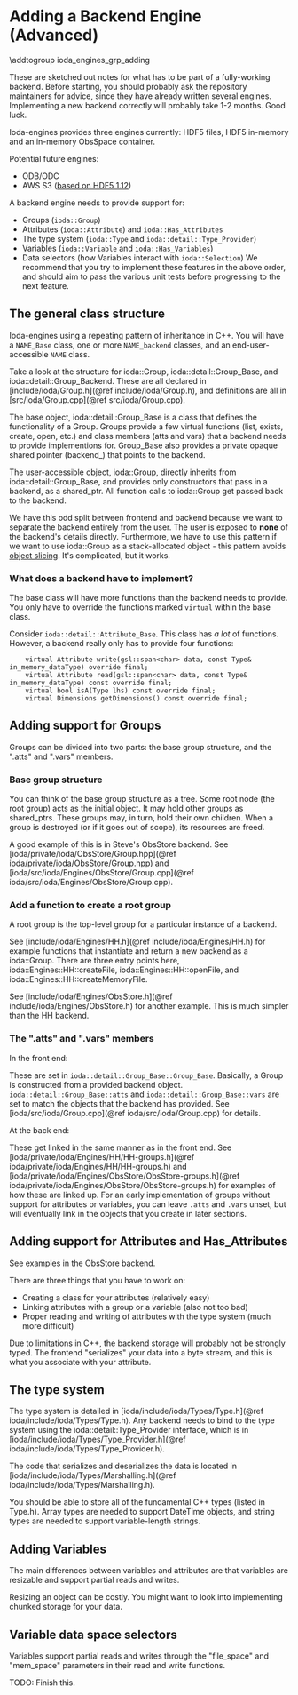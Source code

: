 # Adding a Backend Engine (Advanced)

\addtogroup ioda_engines_grp_adding

These are sketched out notes for what has to be part of a fully-working backend. Before starting, you should probably ask the repository maintainers for advice, since they have already written several engines. Implementing a new backend correctly will probably take 1-2 months. Good luck.

Ioda-engines provides three engines currently: HDF5 files, HDF5 in-memory and an in-memory ObsSpace container.

Potential future engines:
- ODB/ODC
- AWS S3 ([based on HDF5 1.12](https://portal.hdfgroup.org/display/HDF5/New+Features+in+HDF5+Release+1.12#NewFeaturesinHDF5Release1.12-vol))

A backend engine needs to provide support for:
- Groups (```ioda::Group```)
- Attributes (```ioda::Attribute```) and ```ioda::Has_Attributes```
- The type system (```ioda::Type``` and ```ioda::detail::Type_Provider```)
- Variables (```ioda::Variable``` and ```ioda::Has_Variables```)
- Data selectors (how Variables interact with ```ioda::Selection```)
We recommend that you try to implement these features in the above order, and should aim to pass the various unit tests before progressing to the next feature.

## The general class structure

Ioda-engines using a repeating pattern of inheritance in C++. You will have a ```NAME_Base``` class, one or more ```NAME_backend``` classes, and an end-user-accessible ```NAME``` class.

Take a look at the structure for ioda::Group, ioda::detail::Group_Base, and ioda::detail::Group_Backend. These are all declared in [include/ioda/Group.h](@ref include/ioda/Group.h), and definitions are all in [src/ioda/Group.cpp](@ref src/ioda/Group.cpp).

The base object, ioda::detail::Group_Base is a class that defines the functionality of a Group. Groups provide a few virtual functions (list, exists, create, open, etc.) and class members (atts and vars) that a backend needs to provide implementions for. Group_Base also provides a private opaque shared pointer (backend_) that points to the backend.

The user-accessible object, ioda::Group, directly inherits from ioda::detail::Group_Base, and provides only constructors that pass in a backend, as a shared_ptr. All function calls to ioda::Group get passed back to the backend.

We have this odd split between frontend and backend because we want to separate the backend entirely from the user. The user is exposed to **none** of the backend's details directly. Furthermore, we have to use this pattern if we want to use ioda::Group as a stack-allocated object - this pattern avoids [object slicing](https://en.wikipedia.org/wiki/Object_slicing). It's complicated, but it works.


### What does a backend have to implement?

The base class will have more functions than the backend needs to provide. You only have to override the functions marked ```virtual``` within the base class.

Consider ```ioda::detail::Attribute_Base```. This class has *a lot* of functions. However, a backend really only has to provide four functions:
```
    virtual Attribute write(gsl::span<char> data, const Type& in_memory_dataType) override final;
    virtual Attribute read(gsl::span<char> data, const Type& in_memory_dataType) const override final;
    virtual bool isA(Type lhs) const override final;
    virtual Dimensions getDimensions() const override final;
```

## Adding support for Groups

Groups can be divided into two parts: the base group structure, and the ".atts" and ".vars" members.

### Base group structure

You can think of the base group structure as a tree. Some root node (the root group) acts as
the initial object. It may hold other groups as shared_ptrs. These groups may, in turn, hold their
own children. When a group is destroyed (or if it goes out of scope), its resources are freed.

A good example of this is in Steve's ObsStore backend. See [ioda/private/ioda/ObsStore/Group.hpp](@ref ioda/private/ioda/ObsStore/Group.hpp) and [ioda/src/ioda/Engines/ObsStore/Group.cpp](@ref ioda/src/ioda/Engines/ObsStore/Group.cpp).

### Add a function to create a root group

A root group is the top-level group for a particular instance of a backend.

See [include/ioda/Engines/HH.h](@ref include/ioda/Engines/HH.h) for example functions that
instantiate and return a new backend as a ioda::Group. There are three entry points here, ioda::Engines::HH::createFile, ioda::Engines::HH::openFile, and ioda::Engines::HH::createMemoryFile.

See [include/ioda/Engines/ObsStore.h](@ref include/ioda/Engines/ObsStore.h) for another example. This is much simpler than the HH backend.

### The ".atts" and ".vars" members

In the front end:

These are set in ```ioda::detail::Group_Base::Group_Base```. Basically, a Group is constructed from a provided
backend object. ```ioda::detail::Group_Base::atts``` and ```ioda::detail::Group_Base::vars``` are set to match the objects that the backend
has provided. See [ioda/src/ioda/Group.cpp](@ref ioda/src/ioda/Group.cpp) for details.

At the back end:

These get linked in the same manner as in the front end. See [ioda/private/ioda/Engines/HH/HH-groups.h](@ref ioda/private/ioda/Engines/HH/HH-groups.h) and
[ioda/private/ioda/Engines/ObsStore/ObsStore-groups.h](@ref ioda/private/ioda/Engines/ObsStore/ObsStore-groups.h) for examples of how these
are linked up. For an early implementation of groups without support for attributes or variables, you
can leave ```.atts``` and ```.vars``` unset, but will eventually link in the objects that you create in later sections.

## Adding support for Attributes and Has_Attributes

See examples in the ObsStore backend.

There are three things that you have to work on:
- Creating a class for your attributes (relatively easy)
- Linking attributes with a group or a variable (also not too bad)
- Proper reading and writing of attributes with the type system (much more difficult)

Due to limitations in C++, the backend storage will probably not be strongly typed. The
frontend "serializes" your data into a byte stream, and this is what you associate with your attribute.

## The type system

The type system is detailed in [ioda/include/ioda/Types/Type.h](@ref ioda/include/ioda/Types/Type.h).
Any backend needs to bind to the type system using the ioda::detail::Type_Provider interface,
which is in [ioda/include/ioda/Types/Type_Provider.h](@ref ioda/include/ioda/Types/Type_Provider.h).

The code that serializes and deserializes the data is located in 
[ioda/include/ioda/Types/Marshalling.h](@ref ioda/include/ioda/Types/Marshalling.h).

You should be able to store all of the fundamental C++ types (listed in Type.h). Array types are
needed to support DateTime objects, and string types are needed to support variable-length strings.

## Adding Variables

The main differences between variables and attributes are that variables are resizable and support
partial reads and writes.

Resizing an object can be costly. You might want to look into implementing chunked storage for
your data.

## Variable data space selectors

Variables support partial reads and writes through the "file_space" and "mem_space" parameters in
their read and write functions. 

TODO: Finish this.
